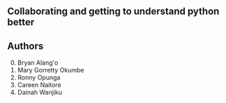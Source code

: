 Collaborating and getting to understand python better
---
Authors
---
0. Bryan Alang'o
1. Mary Gorretty Okumbe
2. Ronny Opunga
3. Careen Naitore
4. Dainah Wanjiku
